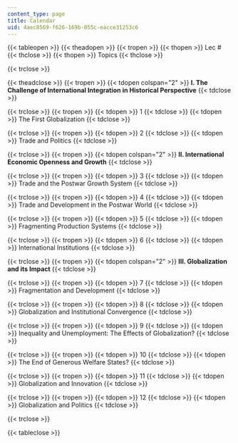 ```yaml
---
content_type: page
title: Calendar
uid: 4aec8569-f626-169b-055c-eacce31253c6
---
```


{{< tableopen >}}
{{< theadopen >}}
{{< tropen >}}
{{< thopen >}}
Lec #
{{< thclose >}}
{{< thopen >}}
Topics
{{< thclose >}}

{{< trclose >}}

{{< theadclose >}}
{{< tropen >}}
{{< tdopen colspan="2" >}}
**I. The Challenge of International Integration in Historical Perspective**
{{< tdclose >}}

{{< trclose >}}
{{< tropen >}}
{{< tdopen >}}
1
{{< tdclose >}}
{{< tdopen >}}
The First Globalization
{{< tdclose >}}

{{< trclose >}}
{{< tropen >}}
{{< tdopen >}}
2
{{< tdclose >}}
{{< tdopen >}}
Trade and Politics
{{< tdclose >}}

{{< trclose >}}
{{< tropen >}}
{{< tdopen colspan="2" >}}
**II. International Economic Openness and Growth**
{{< tdclose >}}

{{< trclose >}}
{{< tropen >}}
{{< tdopen >}}
3
{{< tdclose >}}
{{< tdopen >}}
Trade and the Postwar Growth System
{{< tdclose >}}

{{< trclose >}}
{{< tropen >}}
{{< tdopen >}}
4
{{< tdclose >}}
{{< tdopen >}}
Trade and Development in the Postwar World
{{< tdclose >}}

{{< trclose >}}
{{< tropen >}}
{{< tdopen >}}
5
{{< tdclose >}}
{{< tdopen >}}
Fragmenting Production Systems
{{< tdclose >}}

{{< trclose >}}
{{< tropen >}}
{{< tdopen >}}
6
{{< tdclose >}}
{{< tdopen >}}
International Institutions
{{< tdclose >}}

{{< trclose >}}
{{< tropen >}}
{{< tdopen colspan="2" >}}
**III. Globalization and its Impact**
{{< tdclose >}}

{{< trclose >}}
{{< tropen >}}
{{< tdopen >}}
7
{{< tdclose >}}
{{< tdopen >}}
Fragmentation and Development
{{< tdclose >}}

{{< trclose >}}
{{< tropen >}}
{{< tdopen >}}
8
{{< tdclose >}}
{{< tdopen >}}
Globalization and Institutional Convergence
{{< tdclose >}}

{{< trclose >}}
{{< tropen >}}
{{< tdopen >}}
9
{{< tdclose >}}
{{< tdopen >}}
Inequality and Unemployment: The Effects of Globalization?
{{< tdclose >}}

{{< trclose >}}
{{< tropen >}}
{{< tdopen >}}
10
{{< tdclose >}}
{{< tdopen >}}
The End of Generous Welfare States?
{{< tdclose >}}

{{< trclose >}}
{{< tropen >}}
{{< tdopen >}}
11
{{< tdclose >}}
{{< tdopen >}}
Globalization and Innovation
{{< tdclose >}}

{{< trclose >}}
{{< tropen >}}
{{< tdopen >}}
12
{{< tdclose >}}
{{< tdopen >}}
Globalization and Politics
{{< tdclose >}}

{{< trclose >}}

{{< tableclose >}}